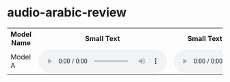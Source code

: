 # audio-arabic-review
<table>
  <tr>
    <th>Model Name</th>
    <th>Small Text</th>
    <th>Small Text with English Terms</th>
    <th>Large Text</th>
    <th>Large Text with English Terms</th>
    <th>Text with Tashkeel (تشكيل)</th>
    <th>Text without Tashkeel</th>
    <th>Upvote Score</th>
  </tr>
  <tr>
    <td>Model A</td>
    <td><audio controls><source src="audio-link-a-small.mp3" type="audio/mpeg"></audio></td>
    <td><audio controls><source src="audio-link-a-small-eng.mp3" type="audio/mpeg"></audio></td>
    <td><audio controls><source src="audio-link-a-large.mp3" type="audio/mpeg"></audio></td>
    <td><audio controls><source src="audio-link-a-large-eng.mp3" type="audio/mpeg"></audio></td>
    <td><audio controls><source src="audio-link-a-tashkeel.mp3" type="audio/mpeg"></audio></td>
    <td><audio controls><source src="audio-link-a-no-tashkeel.mp3" type="audio/mpeg"></audio></td>
    <td>
      <span id="score-a">0</span>
      <button onclick="upvote('score-a')">Upvote</button>
    </td>
  </tr>
  <!-- Add more rows for other models here -->
</table>

<script>
  function upvote(id) {
    var score = document.getElementById(id);
    var currentScore = parseInt(score.innerText);
    score.innerText = currentScore + 1;
  }
</script>